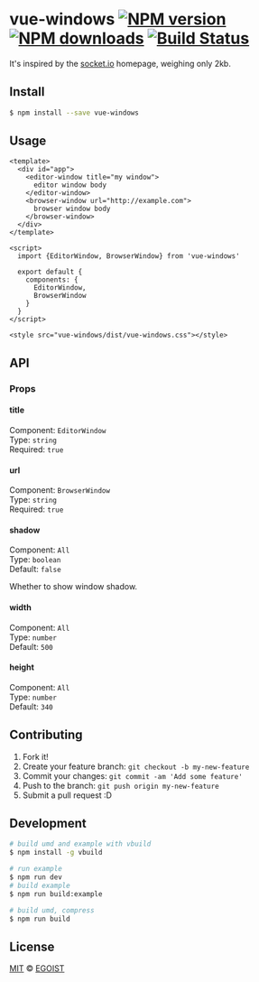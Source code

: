 # vue-windows [![NPM version](https://img.shields.io/npm/v/vue-windows.svg?style=flat-square)](https://npmjs.com/package/vue-windows) [![NPM downloads](https://img.shields.io/npm/dm/vue-windows.svg?style=flat-square)](https://npmjs.com/package/vue-windows) [![Build Status](https://img.shields.io/circleci/project/egoist/vue-windows/master.svg?style=flat-square)](https://circleci.com/gh/egoist/vue-windows)

It's inspired by the [socket.io](http://socket.io/) homepage, weighing only 2kb.

## Install

```bash
$ npm install --save vue-windows
```

## Usage

```vue
<template>
  <div id="app">
    <editor-window title="my window">
      editor window body
    </editor-window>
    <browser-window url="http://example.com">
      browser window body
    </browser-window>
  </div>
</template>

<script>
  import {EditorWindow, BrowserWindow} from 'vue-windows'

  export default {
    components: {
      EditorWindow,
      BrowserWindow
    }
  }
</script>

<style src="vue-windows/dist/vue-windows.css"></style>
```

## API

### Props

#### title

Component: `EditorWindow`<br>
Type: `string`<br>
Required: `true`

#### url

Component: `BrowserWindow`<br>
Type: `string`<br>
Required: `true`

#### shadow

Component: `All`<br>
Type: `boolean`<br>
Default: `false`

Whether to show window shadow.

#### width

Component: `All`<br>
Type: `number`<br>
Default: `500`

#### height

Component: `All`<br>
Type: `number`<br>
Default: `340`

## Contributing

1. Fork it!
2. Create your feature branch: `git checkout -b my-new-feature`
3. Commit your changes: `git commit -am 'Add some feature'`
4. Push to the branch: `git push origin my-new-feature`
5. Submit a pull request :D

## Development

```bash
# build umd and example with vbuild
$ npm install -g vbuild

# run example
$ npm run dev
# build example
$ npm run build:example

# build umd, compress
$ npm run build
```

## License

[MIT](https://egoist.mit-license.org/) © [EGOIST](https://github.com/egoist)

